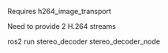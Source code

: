 Requires h264_image_transport

Need to provide 2 H.264 streams

ros2 run stereo_decoder stereo_decoder_node